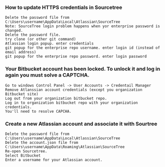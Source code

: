 ### How to update HTTPS credentials in Sourcetree
    Delete the password file from C:\Users\username\AppData\Local\Atlassian\SourceTree
    Note: SourceTree login problem happens when yor enterprise password is changed.
    Delete the password file.
    try clone (or other git command)
    Atlassian login popup. enter credentials
    git popup for the enterprise repo username. enter login id (instead of email address)
    git popup for the enterprise repo password. enter login password
    
### Your Bitbucket account has been locked. To unlock it and log in again you must solve a CAPTCHA.
    Go to windows Control Panel -> User Accounts -> Credentail Manager
    Remove Atlanssian account credentials (except you organization Bitbucket site)
    Log out from your organization bitbucket repo.
    Log in to organization bitbucket repo with your organization credentials.
    You'll need to resolve CAPCHA.
    
### Create a new Atlassian account and associate it with Sourtree
    Delete the password file from C:\Users\username\AppData\Local\Atlassian\SourceTree
    Delete the account.json file from C:\Users\username\AppData\Roaming\Atlassian\SourceTree
    Re-open Sourcetree.
    Select Bitbucket
    Enter a username for your Atlassian account.
    
